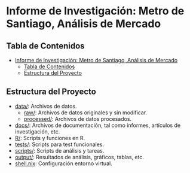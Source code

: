 # Informe de Investigación: Metro de Santiago, Análisis de Mercado

## Tabla de Contenidos

<!--toc:start-->
- [Informe de Investigación: Metro de Santiago, Análisis de Mercado](#informe-de-investigación-metro-de-santiago-análisis-de-mercado)
  - [Tabla de Contenidos](#tabla-de-contenidos)
  - [Estructura del Proyecto](#estructura-del-proyecto)
<!--toc:end-->

## Estructura del Proyecto

- [data/](./data/): Archivos de datos.
    - [raw/](./data/raw/): Archivos de datos originales y sin modificar.
    - [processed/](./data/processed/): Archivos de datos procesados.
- [docs/](./docs/): Archivos de documentación, tal como informes, artículos de investigación, etc.
- [R/](./R/): Scripts y funciones en R.
- [tests/](./tests/): Scripts para test funcionales.
- [scripts/](./scripts/): Scripts de análisis y tareas.
- [output/](./output/): Resultados de análisis, gráficos, tablas, etc.
- [shell.nix](./shell.nix): Configuración entorno virtual.
